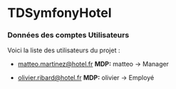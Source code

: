 # TDSymfonyHotel

### Données des comptes Utilisateurs
Voici la liste des utilisateurs du projet :
- matteo.martinez@hotel.fr
**MDP:** matteo
-> Manager

- olivier.ribard@hotel.fr
**MDP:** olivier
-> Employé
